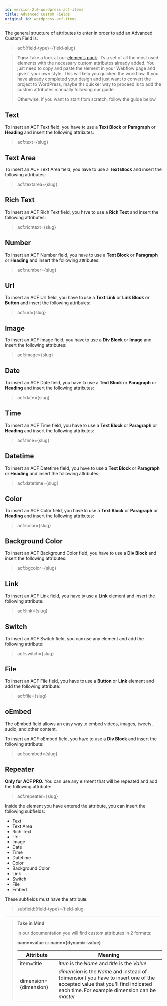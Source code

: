 ```yaml
---
id: version-2.0-wordpress-acf-items
title: Advanced Custom Fields
original_id: wordpress-acf-items
---
```


The general structure of attributes to enter in order to add an Advanced Custom Field is:

> acf:{field-type}={field-slug}

> **Tips:**
> Take a look at our [elements pack](https://webflow.com/website/webflow-to-wordpress-elements-pack). It’s a set of all the most used elements with the necessary custom attributes already added. You just need to copy and paste the element in your Webflow page and give it your own style. This will help you quicken the workflow. If you have already completed your design and just want to convert the project to WordPress, maybe the quicker way to proceed is to add the custom attributes manually following our guide.
>
> Otherwise, if you want to start from scratch, follow the guide below.


## Text

To insert an ACF Text field, you have to use a **Text Block** or **Paragraph** or **Heading** and insert the following attributes:

> acf:text={slug}

## Text Area

To insert an ACF Text Area field, you have to use a **Text Block** and insert the following attributes:

> acf:textarea={slug}

## Rich Text

To insert an ACF Rich Text field, you have to use a **Rich Text** and insert the following attributes:

> acf:richtext={slug}

## Number

To insert an ACF Number field, you have to use a **Text Block** or **Paragraph** or **Heading** and insert the following attributes:

> acf:number={slug}

## Url

To insert an ACF Url field, you have to use a **Text Link** or **Link Block** or **Button** and insert the following attributes:

> acf:url={slug}

## Image

To insert an ACF Image field, you have to use a **Div Block** or **Image** and insert the following attributes:

> acf:image={slug}

## Date

To insert an ACF Date field, you have to use a **Text Block** or **Paragraph** or **Heading** and insert the following attributes:

> acf:date={slug}

## Time

To insert an ACF Time field, you have to use a **Text Block** or **Paragraph** or **Heading** and insert the following attributes:

> acf:time={slug}

## Datetime

To insert an ACF Datetime field, you have to use a **Text Block** or **Paragraph** or **Heading** and insert the following attributes:

> acf:datetime={slug}

## Color

To insert an ACF Color field, you have to use a **Text Block** or **Paragraph** or **Heading** and insert the following attributes:

> acf:color={slug}

## Background Color

To insert an ACF Background Color field, you have to use a **Div Block** and insert the following attributes:

> acf:bgcolor={slug}

## Link

To insert an ACF Link field, you have to use a **Link** element and insert the following attribute:

> acf:link={slug}

## Switch

To insert an ACF Switch field, you can use any element and add the following attribute:

> acf:switch={slug}

## File

To insert an ACF File field, you have to use a **Button** or **Link** element and add the following attribute:

> acf:file={slug}

## oEmbed

The oEmbed field allows an easy way to embed videos, images, tweets, audio, and other content.

To insert an ACF oEmbed field, you have to use a **Div Block** and insert the following attribute:

> acf:oembed={slug}

## Repeater

**Only for ACF PRO.** You can use any element that will be repeated and add the following attribute:

> acf:repeater={slug}

Inside the element you have entered the attribute, you can insert the following subfields:

- Text
- Text Area
- Rich Text
- Url
- Image
- Date
- Time
- Datetime
- Color
- Background Color
- Link
- Switch 
- File 
- Embed

These subfields must have the attribute:

> subfield:{field-type}={field-slug}

--------- 
> **Take in Mind**
>
> In our documentation you will find custom attributes in 2 formats:
>
> **name=value** or **name={dynamic-value}**
>
>
> **Attribute**             | **Meaning** | 
> -------------             | --------------- |
> | item=title              | *item* is the *Name* and *title* is the *Value* |
> | dimension={dimension}   | *dimension* is the *Name* and instead of {dimension} you have to insert one of the accepted value that you'll find indicated each time. For example dimension can be *master*|